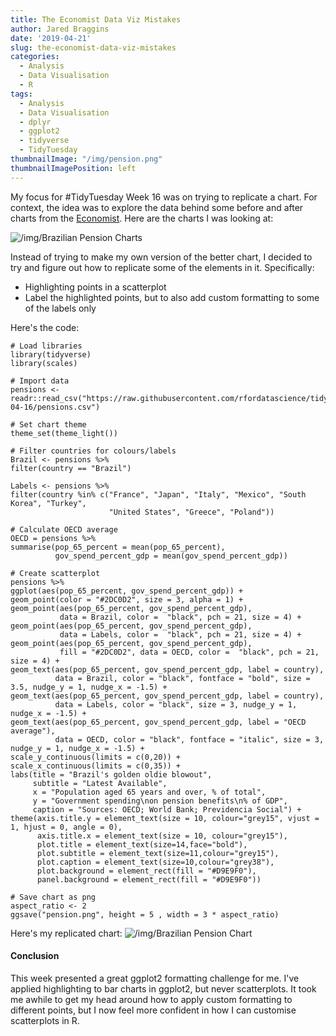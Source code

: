 ```yaml
---
title: The Economist Data Viz Mistakes
author: Jared Braggins
date: '2019-04-21'
slug: the-economist-data-viz-mistakes
categories:
  - Analysis
  - Data Visualisation
  - R
tags:
  - Analysis
  - Data Visualisation
  - dplyr
  - ggplot2
  - tidyverse
  - TidyTuesday
thumbnailImage: "/img/pension.png"
thumbnailImagePosition: left
---
```


My focus for #TidyTuesday Week 16 was on trying to replicate a chart. For context, the idea was to explore the data behind some before and after charts from the [Economist](https://medium.economist.com/mistakes-weve-drawn-a-few-8cdd8a42d368). Here are the charts I was looking at:

<img src="/img/1_4RND--Bo31DVfiziaa-HBA.png" title="/img/Brazilian Pension Charts"/>

Instead of trying to make my own version of the better chart, I decided to try and figure out how to replicate some of the elements in it. Specifically:

- Highlighting points in a scatterplot
- Label the highlighted points, but to also add custom formatting to some of the labels only

Here's the code:
  ```
  # Load libraries
library(tidyverse)
library(scales)

# Import data
pensions <- readr::read_csv("https://raw.githubusercontent.com/rfordatascience/tidytuesday/master/data/2019/2019-04-16/pensions.csv")

# Set chart theme
theme_set(theme_light())

# Filter countries for colours/labels
Brazil <- pensions %>% 
  filter(country == "Brazil")

Labels <- pensions %>% 
  filter(country %in% c("France", "Japan", "Italy", "Mexico", "South Korea", "Turkey", 
                        "United States", "Greece", "Poland"))

# Calculate OECD average
OECD = pensions %>% 
  summarise(pop_65_percent = mean(pop_65_percent), 
            gov_spend_percent_gdp = mean(gov_spend_percent_gdp))

# Create scatterplot
pensions %>% 
  ggplot(aes(pop_65_percent, gov_spend_percent_gdp)) +
  geom_point(color = "#2DC0D2", size = 3, alpha = 1) +
  geom_point(aes(pop_65_percent, gov_spend_percent_gdp), 
             data = Brazil, color =  "black", pch = 21, size = 4) +
  geom_point(aes(pop_65_percent, gov_spend_percent_gdp),
             data = Labels, color =  "black", pch = 21, size = 4) +
  geom_point(aes(pop_65_percent, gov_spend_percent_gdp),
             fill = "#2DC0D2", data = OECD, color =  "black", pch = 21, size = 4) +
  geom_text(aes(pop_65_percent, gov_spend_percent_gdp, label = country), 
            data = Brazil, color = "black", fontface = "bold", size = 3.5, nudge_y = 1, nudge_x = -1.5) +
  geom_text(aes(pop_65_percent, gov_spend_percent_gdp, label = country), 
            data = Labels, color = "black", size = 3, nudge_y = 1, nudge_x = -1.5) +
  geom_text(aes(pop_65_percent, gov_spend_percent_gdp, label = "OECD average"), 
            data = OECD, color = "black", fontface = "italic", size = 3, nudge_y = 1, nudge_x = -1.5) +
  scale_y_continuous(limits = c(0,20)) +
  scale_x_continuous(limits = c(0,35)) +
  labs(title = "Brazil's golden oldie blowout",
       subtitle = "Latest Available",
       x = "Population aged 65 years and over, % of total",
       y = "Government spending\non pension benefits\n% of GDP",
       caption = "Sources: OECD; World Bank; Previdencia Social") +
  theme(axis.title.y = element_text(size = 10, colour="grey15", vjust = 1, hjust = 0, angle = 0),
        axis.title.x = element_text(size = 10, colour="grey15"),
        plot.title = element_text(size=14,face="bold"),
        plot.subtitle = element_text(size=11,colour="grey15"),
        plot.caption = element_text(size=10,colour="grey38"),
        plot.background = element_rect(fill = "#D9E9F0"),
        panel.background = element_rect(fill = "#D9E9F0"))

# Save chart as png
aspect_ratio <- 2
ggsave("pension.png", height = 5 , width = 3 * aspect_ratio)
  ```
  
Here's my replicated chart:
<img src="/img/pension.png" title="/img/Brazilian Pension Chart"/>

#### Conclusion
This week presented a great ggplot2 formatting challenge for me. I've applied highlighting to bar charts in ggplot2, but never scatterplots. It took me awhile to get my head around how to apply custom formatting to different points, but I now feel more confident in how I can customise scatterplots in R.

